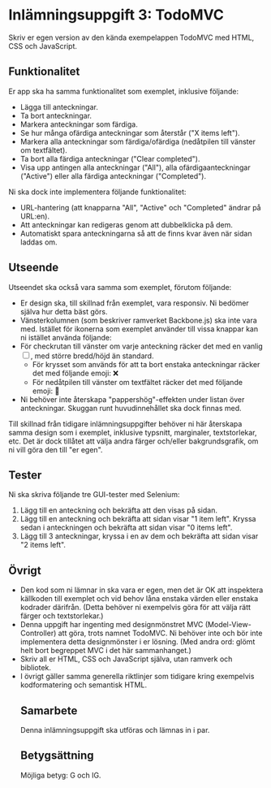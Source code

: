 <h1>Inlämningsuppgift 3: TodoMVC</h1>
<p>Skriv er egen version av den kända exempelappen TodoMVC med HTML, CSS och JavaScript.</p>

<h2>Funktionalitet</h2>
<p>Er app ska ha samma funktionalitet som exemplet, inklusive följande:</p>
<ul>
    <li>Lägga till anteckningar.</li>
    <li>Ta bort anteckningar.</li>
    <li>Markera anteckningar som färdiga.</li>
    <li>Se hur många ofärdiga anteckningar som återstår ("X items left").</li>
    <li>Markera alla anteckningar som färdiga/ofärdiga (nedåtpilen till vänster om textfältet).</li>
    <li>Ta bort alla färdiga anteckningar ("Clear completed").</li>
    <li>Visa upp antingen alla anteckningar ("All"), alla ofärdigaanteckningar ("Active") eller alla färdiga anteckningar ("Completed").</li>
</ul>
<p>Ni ska dock inte implementera följande funktionalitet:</p>
<ul>
    <li>URL-hantering (att knapparna "All", "Active" och "Completed" ändrar på URL:en).</li>
    <li>Att anteckningar kan redigeras genom att dubbelklicka på dem.</li>
    <li>Automatiskt spara anteckningarna så att de finns kvar även när sidan laddas om.</li>
</ul>
<h2>Utseende</h2>
<p>Utseendet ska också vara samma som exemplet, förutom följande:</p>
<ul>
    <li>Er design ska, till skillnad från exemplet, vara responsiv. Ni bedömer själva hur detta bäst görs.</li>
    <li>Vänsterkolumnen (som beskriver ramverket Backbone.js) ska inte vara med.
    Istället för ikonerna som exemplet använder till vissa knappar kan ni istället använda följande:</li>
    <li>För checkrutan till vänster om varje anteckning räcker det med en vanlig <input type="checkbox">, med större bredd/höjd än standard.
        <ul>
        <li>För krysset som används för att ta bort enstaka anteckningar räcker det med följande emoji: ❌</li>
        <li>För nedåtpilen till vänster om textfältet räcker det med följande emoji: 🔽</li>
        </ul>
    </li>
    <li>Ni behöver inte återskapa "pappershög"-effekten under listan över anteckningar. Skuggan runt huvudinnehållet ska dock finnas med.</li>
</ul>
<p>Till skillnad från tidigare inlämningsuppgifter behöver ni här återskapa samma design som i exemplet, inklusive typsnitt, marginaler, textstorlekar, etc. Det är dock tillåtet att välja andra färger och/eller bakgrundsgrafik, om ni vill göra den till "er egen".<o>

<h2>Tester</h2>
<p>Ni ska skriva följande tre GUI-tester med Selenium:</p>

<ol>
    <li>Lägg till en anteckning och bekräfta att den visas på sidan.</li>
    <li>Lägg till en anteckning och bekräfta att sidan visar "1 item left". Kryssa sedan i anteckningen och bekräfta att sidan visar "0 items left".</li>
    <li>Lägg till 3 anteckningar, kryssa i en av dem och bekräfta att sidan visar "2 items left".</li>
</ol>
<h2>Övrigt</h2>
<ul>
    <li>Den kod som ni lämnar in ska vara er egen, men det är OK att inspektera källkoden till exemplet och vid behov låna enstaka värden eller enstaka kodrader därifrån. (Detta behöver ni exempelvis göra för att välja rätt färger och textstorlekar.)</li>
    <li>Denna uppgift har ingenting med designmönstret MVC (Model-View-Controller) att göra, trots namnet TodoMVC. Ni behöver inte och bör inte implementera detta designmönster i er lösning. (Med andra ord: glömt helt bort begreppet MVC i det här sammanhanget.)</li>
    <li>Skriv all er HTML, CSS och JavaScript själva, utan ramverk och bibliotek.</li>
    <li>I övrigt gäller samma generella riktlinjer som tidigare kring exempelvis kodformatering och semantisk HTML.</li>
<h2>Samarbete</h2>
<p>Denna inlämningsuppgift ska utföras och lämnas in i par.</p>

<h2>Betygsättning</h2>
<p>Möjliga betyg: G och IG.</p>
